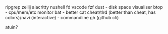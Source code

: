 ripgrep
zellij
alacritty
nushell
fd
vscode
fzf
dust - disk space visualiser
btop - cpu/mem/etc monitor
bat - better cat
cheat/tlrd (better than cheat, has colors)/navi (interactive) - commandline 
gh (github cli)

atuin?
